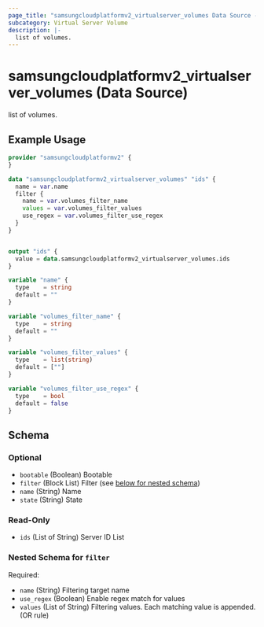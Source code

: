 ```yaml
---
page_title: "samsungcloudplatformv2_virtualserver_volumes Data Source - samsungcloudplatformv2"
subcategory: Virtual Server Volume
description: |-
  list of volumes.
---
```


# samsungcloudplatformv2_virtualserver_volumes (Data Source)

list of volumes.

## Example Usage

```terraform
provider "samsungcloudplatformv2" {
}

data "samsungcloudplatformv2_virtualserver_volumes" "ids" {
  name = var.name
  filter {
    name = var.volumes_filter_name
    values = var.volumes_filter_values
    use_regex = var.volumes_filter_use_regex
  }
}


output "ids" {
  value = data.samsungcloudplatformv2_virtualserver_volumes.ids
}

variable "name" {
  type    = string
  default = ""
}

variable "volumes_filter_name" {
  type    = string
  default = ""
}

variable "volumes_filter_values" {
  type    = list(string)
  default = [""]
}

variable "volumes_filter_use_regex" {
  type    = bool
  default = false
}
```

<!-- schema generated by tfplugindocs -->
## Schema

### Optional

- `bootable` (Boolean) Bootable
- `filter` (Block List) Filter (see [below for nested schema](#nestedblock--filter))
- `name` (String) Name
- `state` (String) State

### Read-Only

- `ids` (List of String) Server ID List

<a id="nestedblock--filter"></a>
### Nested Schema for `filter`

Required:

- `name` (String) Filtering target name
- `use_regex` (Boolean) Enable regex match for values
- `values` (List of String) Filtering values. Each matching value is appended. (OR rule)